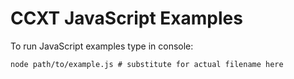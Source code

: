 # CCXT JavaScript Examples

To run JavaScript examples type in console:

```shell
node path/to/example.js # substitute for actual filename here
```